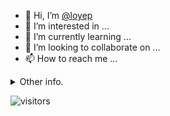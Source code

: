- 👋 Hi, I’m [@loyep](https://github.com/loyep)
- 👀 I’m interested in ...
- 🌱 I’m currently learning ...
- 💞️ I’m looking to collaborate on ...
- 📫 How to reach me ...

<details>
  <summary>Other info.</summary>
  <br>

<!--START_SECTION:waka-->

```text
Vue.js       9 hrs 22 mins   ██████████▒░░░░░░░░░░░░░░   41.67 %
TypeScript   7 hrs 5 mins    ████████░░░░░░░░░░░░░░░░░   31.53 %
JSON         3 hrs 25 mins   ███▓░░░░░░░░░░░░░░░░░░░░░   15.26 %
JavaScript   58 mins         █░░░░░░░░░░░░░░░░░░░░░░░░   04.36 %
TSConfig     18 mins         ▒░░░░░░░░░░░░░░░░░░░░░░░░   01.36 %
```

<!--END_SECTION:waka-->

</details>

![visitors](https://visitor-badge.glitch.me/badge?page_id=loyep.loyep)
